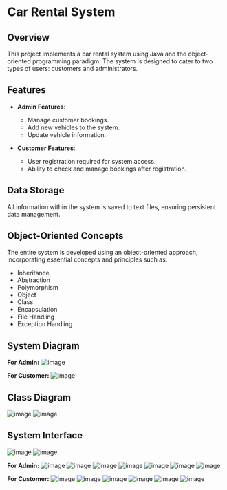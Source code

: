 # Car Rental System 

## Overview

This project implements a car rental system using Java and the object-oriented programming paradigm. The system is designed to cater to two types of users: customers and administrators.

## Features

- **Admin Features**:
  - Manage customer bookings.
  - Add new vehicles to the system.
  - Update vehicle information.

- **Customer Features**:
  - User registration required for system access.
  - Ability to check and manage bookings after registration.

## Data Storage

All information within the system is saved to text files, ensuring persistent data management.

## Object-Oriented Concepts

The entire system is developed using an object-oriented approach, incorporating essential concepts and principles such as:
- Inheritance
- Abstraction
- Polymorphism
- Object
- Class
- Encapsulation
- File Handling
- Exception Handling

## System Diagram
**For Admin:**
![image](https://github.com/user-attachments/assets/80137f2f-a274-4a9d-bd07-eb34bbce0884)


**For Customer:**
![image](https://github.com/user-attachments/assets/8a7f8a9d-2450-48cb-a491-ee834dba80cb)

## Class Diagram
![image](https://github.com/user-attachments/assets/d89c0dff-8997-40e3-99ea-4f24c7c02e42)
![image](https://github.com/user-attachments/assets/5b88e1e7-2ede-4e7d-ac3b-4f95d10dd214)

## System Interface
![image](https://github.com/user-attachments/assets/f66fe300-301b-4e1f-b4cf-9ab08966a98c)
![image](https://github.com/user-attachments/assets/87a310db-1133-4f5f-9fd7-57bebac9475f)

**For Admin:**
![image](https://github.com/user-attachments/assets/303daf77-9c55-4c56-bed7-b6a5c2fc2e7e)
![image](https://github.com/user-attachments/assets/3788a9d2-e861-4716-9302-28cf7016cd80)
![image](https://github.com/user-attachments/assets/a4130c59-f470-48e5-b604-82514913add7)
![image](https://github.com/user-attachments/assets/ec01b7e3-559f-42c2-a72b-f5a87c6a5de1)
![image](https://github.com/user-attachments/assets/bd968739-a8ce-4b3d-9f35-6dc0e3a1b98b)
![image](https://github.com/user-attachments/assets/ac105913-3a21-4774-8da0-22665fc32cfc)
![image](https://github.com/user-attachments/assets/848fb8df-f1be-4758-903c-538b4e9c0f83)

**For Customer:**
![image](https://github.com/user-attachments/assets/07a4a0c1-3f9f-4afe-88e7-75ef6c603f76)
![image](https://github.com/user-attachments/assets/a4a7d67a-0989-43e0-bd04-259644a6ceef)
![image](https://github.com/user-attachments/assets/9bf01feb-21ce-4bf1-acc5-2dbd1c65b0b8)
![image](https://github.com/user-attachments/assets/0f5fac12-70b6-4917-97cb-13ac33e9a57d)
![image](https://github.com/user-attachments/assets/8a6d2272-adcd-4805-978a-60f0ea453474)
![image](https://github.com/user-attachments/assets/fa66a9c7-aa16-4cf9-9500-daaefd22e06a)












